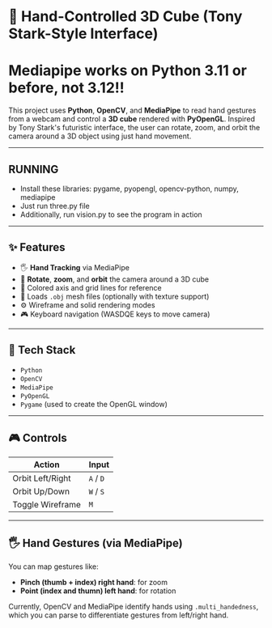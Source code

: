 # 🧊 Hand-Controlled 3D Cube (Tony Stark-Style Interface)
# Mediapipe works on Python 3.11 or before, not 3.12!!
This project uses **Python**, **OpenCV**, and **MediaPipe** to read hand gestures from a webcam and control a **3D cube** rendered with **PyOpenGL**. Inspired by Tony Stark's futuristic interface, the user can rotate, zoom, and orbit the camera around a 3D object using just hand movement.


---

## RUNNING
- Install these libraries: pygame, pyopengl, opencv-python, numpy, mediapipe
- Just run three.py file
- Additionally, run vision.py to see the program in action

---

## ✨ Features

- 🖐️ **Hand Tracking** via MediaPipe
- 🔄 **Rotate**, **zoom**, and **orbit** the camera around a 3D cube
- 🧭 Colored axis and grid lines for reference
- 🧱 Loads `.obj` mesh files (optionally with texture support)
- ⚙️ Wireframe and solid rendering modes
- 🎮 Keyboard navigation (WASDQE keys to move camera)

---

## 🧰 Tech Stack

- `Python`
- `OpenCV`
- `MediaPipe`
- `PyOpenGL`
- `Pygame` (used to create the OpenGL window)

---

## 🎮 Controls

| Action        | Input        |
|---------------|--------------|
| Orbit Left/Right | `A` / `D` |
| Orbit Up/Down | `W` / `S`    |
| Toggle Wireframe | `M`       |

---

## 🖐️ Hand Gestures (via MediaPipe)

You can map gestures like:
- **Pinch (thumb + index) right hand**: for zoom
- **Point (index and thumn) left hand**: for rotation

Currently, OpenCV and MediaPipe identify hands using `.multi_handedness`, which you can parse to differentiate gestures from left/right hand.


